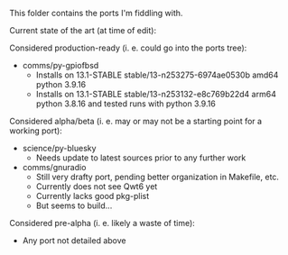 This folder contains the ports I'm fiddling with.

Current state of the art (at time of edit):

Considered production-ready (i. e. could go into the ports tree):

- comms/py-gpiofbsd
    - Installs on 13.1-STABLE stable/13-n253275-6974ae0530b amd64 python 3.9.16
    - Installs on 13.1-STABLE stable/13-n253132-e8c769b22d4 arm64 python 3.8.16 and tested runs with python 3.9.16

Considered alpha/beta (i. e. may or may not be a starting point for a working port):

- science/py-bluesky
    - Needs update to latest sources prior to any further work
- comms/gnuradio
    - Still very drafty port, pending better organization in Makefile, etc.
    - Currently does not see Qwt6 yet
    - Currently lacks good pkg-plist
    - But seems to build...

Considered pre-alpha (i. e. likely a waste of time):

- Any port not detailed above
